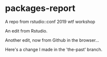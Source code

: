 # packages-report
A repo from rstudio::conf 2019 wtf workshop

An edit from Rstudio.

Another edit, now from Github in the browser...

Here's a change I made in the 'the-past' branch.
